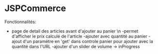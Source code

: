 # JSPCommerce

Fonctionnalités:
- page de detail des articles avant d'ajouter au panier \n
-permet d'afficher le prix calculé de l'article
-ajouter avec quantité au panier
-ajout d'un paramètre en 'get' dans controle panier pour ajouter avec la quantité dans l'URL
-ajouter d'un slider de volume -> inProgress

